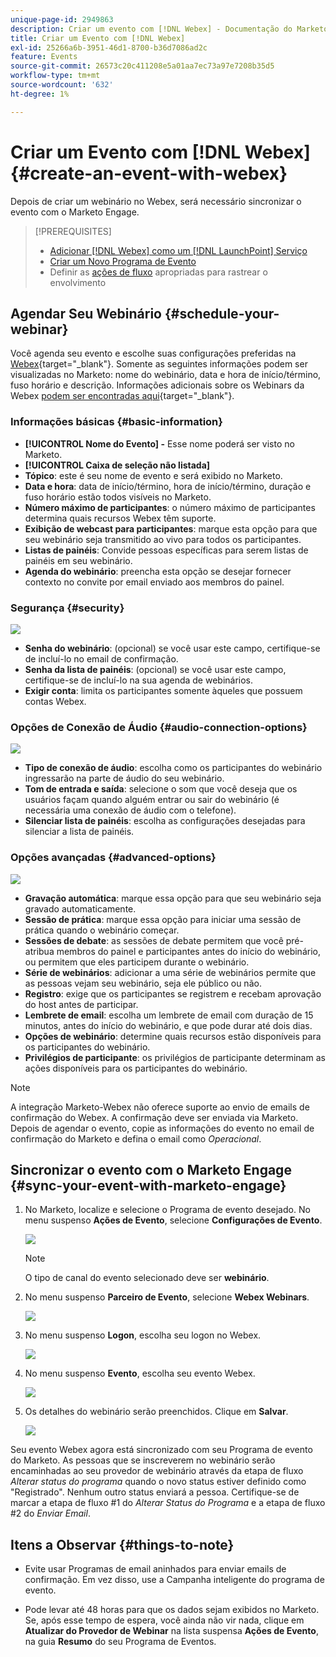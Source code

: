 ```yaml
---
unique-page-id: 2949863
description: Criar um evento com [!DNL Webex] - Documentação do Marketo - Documentação do produto
title: Criar um Evento com [!DNL Webex]
exl-id: 25266a6b-3951-46d1-8700-b36d7086ad2c
feature: Events
source-git-commit: 26573c20c411208e5a01aa7ec73a97e7208b35d5
workflow-type: tm+mt
source-wordcount: '632'
ht-degree: 1%

---
```


# Criar um Evento com [!DNL Webex] {#create-an-event-with-webex}

Depois de criar um webinário no Webex, será necessário sincronizar o evento com o Marketo Engage.

>[!PREREQUISITES]
>
>* [Adicionar [!DNL Webex] como um [!DNL LaunchPoint] Serviço](/help/marketo/product-docs/administration/additional-integrations/add-webex-as-a-launchpoint-service.md)
>* [Criar um Novo Programa de Evento](/help/marketo/product-docs/demand-generation/events/understanding-events/create-a-new-event-program.md)
>* Definir as [ações de fluxo](/help/marketo/product-docs/core-marketo-concepts/smart-campaigns/flow-actions/add-a-flow-step-to-a-smart-campaign.md) apropriadas para rastrear o envolvimento

## Agendar Seu Webinário {#schedule-your-webinar}

Você agenda seu evento e escolhe suas configurações preferidas na [Webex](https://www.webex.com/){target="_blank"}. Somente as seguintes informações podem ser visualizadas no Marketo: nome do webinário, data e hora de início/término, fuso horário e descrição. Informações adicionais sobre os Webinars da Webex [podem ser encontradas aqui](https://help.webex.com/en-us/landing/ld-7srxjs-WebexWebinars/Webex-Webinars){target="_blank"}.

### Informações básicas {#basic-information}

* **[!UICONTROL Nome do Evento] -** Esse nome poderá ser visto no Marketo.
* **[!UICONTROL Caixa de seleção não listada]**
* **Tópico**: este é seu nome de evento e será exibido no Marketo.
* **Data e hora**: data de início/término, hora de início/término, duração e fuso horário estão todos visíveis no Marketo.
* **Número máximo de participantes**: o número máximo de participantes determina quais recursos Webex têm suporte.
* **Exibição de webcast para participantes**: marque esta opção para que seu webinário seja transmitido ao vivo para todos os participantes.
* **Listas de painéis**: Convide pessoas específicas para serem listas de painéis em seu webinário.
* **Agenda do webinário**: preencha esta opção se desejar fornecer contexto no convite por email enviado aos membros do painel.

### Segurança {#security}

![](assets/create-an-event-with-webex-2.png)

* **Senha do webinário**: (opcional) se você usar este campo, certifique-se de incluí-lo no email de confirmação.
* **Senha da lista de painéis**: (opcional) se você usar este campo, certifique-se de incluí-lo na sua agenda de webinários.
* **Exigir conta**: limita os participantes somente àqueles que possuem contas Webex.

### Opções de Conexão de Áudio {#audio-connection-options}

![](assets/create-an-event-with-webex-3.png)

* **Tipo de conexão de áudio**: escolha como os participantes do webinário ingressarão na parte de áudio do seu webinário.
* **Tom de entrada e saída**: selecione o som que você deseja que os usuários façam quando alguém entrar ou sair do webinário (é necessária uma conexão de áudio com o telefone).
* **Silenciar lista de painéis**: escolha as configurações desejadas para silenciar a lista de painéis.

### Opções avançadas {#advanced-options}

![](assets/create-an-event-with-webex-4.png)

* **Gravação automática**: marque essa opção para que seu webinário seja gravado automaticamente.
* **Sessão de prática**: marque essa opção para iniciar uma sessão de prática quando o webinário começar.
* **Sessões de debate**: as sessões de debate permitem que você pré-atribua membros do painel e participantes antes do início do webinário, ou permitem que eles participem durante o webinário.
* **Série de webinários**: adicionar a uma série de webinários permite que as pessoas vejam seu webinário, seja ele público ou não.
* **Registro**: exige que os participantes se registrem e recebam aprovação do host antes de participar.
* **Lembrete de email**: escolha um lembrete de email com duração de 15 minutos, antes do início do webinário, e que pode durar até dois dias.
* **Opções de webinário**: determine quais recursos estão disponíveis para os participantes do webinário.
* **Privilégios de participante**: os privilégios de participante determinam as ações disponíveis para os participantes do webinário.

>[!NOTE]
>
>A integração Marketo-Webex não oferece suporte ao envio de emails de confirmação do Webex. A confirmação deve ser enviada via Marketo. Depois de agendar o evento, copie as informações do evento no email de confirmação do Marketo e defina o email como _Operacional_.

## Sincronizar o evento com o Marketo Engage {#sync-your-event-with-marketo-engage}

1. No Marketo, localize e selecione o Programa de evento desejado. No menu suspenso **Ações de Evento**, selecione **Configurações de Evento**.

   ![](assets/create-an-event-with-webex-5.png)

   >[!NOTE]
   >
   >O tipo de canal do evento selecionado deve ser **webinário**.

1. No menu suspenso **Parceiro de Evento**, selecione **Webex Webinars**.

   ![](assets/create-an-event-with-webex-6.png)

1. No menu suspenso **Logon**, escolha seu logon no Webex.

   ![](assets/create-an-event-with-webex-7.png)

1. No menu suspenso **Evento**, escolha seu evento Webex.

   ![](assets/create-an-event-with-webex-8.png)

1. Os detalhes do webinário serão preenchidos. Clique em **Salvar**.

   ![](assets/create-an-event-with-webex-9.png)

Seu evento Webex agora está sincronizado com seu Programa de evento do Marketo. As pessoas que se inscreverem no webinário serão encaminhadas ao seu provedor de webinário através da etapa de fluxo _Alterar status do programa_ quando o novo status estiver definido como &quot;Registrado&quot;. Nenhum outro status enviará a pessoa. Certifique-se de marcar a etapa de fluxo #1 do _Alterar Status do Programa_ e a etapa de fluxo #2 do _Enviar Email_.

## Itens a Observar {#things-to-note}

* Evite usar Programas de email aninhados para enviar emails de confirmação. Em vez disso, use a Campanha inteligente do programa de evento.

* Pode levar até 48 horas para que os dados sejam exibidos no Marketo. Se, após esse tempo de espera, você ainda não vir nada, clique em **Atualizar do Provedor de Webinar** na lista suspensa **Ações de Evento**, na guia **Resumo** do seu Programa de Eventos.
